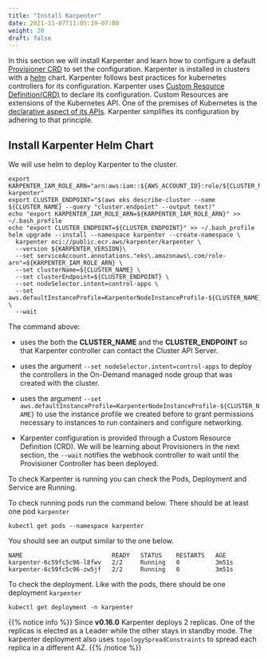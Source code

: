 ```yaml
---
title: "Install Karpenter"
date: 2021-11-07T11:05:19-07:00
weight: 20
draft: false
---
```


In this section we will install Karpenter and learn how to configure a default [Provisioner CRD](https://karpenter.sh/docs/provisioner-crd/) to set the configuration. Karpenter is installed in clusters with a [helm](https://helm.sh/) chart. Karpenter follows best practices for kubernetes controllers for its configuration. Karpenter uses [Custom Resource Definition(CRD)](https://kubernetes.io/docs/concepts/extend-kubernetes/api-extension/custom-resources/) to declare its configuration. Custom Resources are extensions of the Kubernetes API. One of the premises of Kubernetes is the [declarative aspect of its APIs](https://kubernetes.io/docs/concepts/overview/kubernetes-api/). Karpenter simplifies its configuration by adhering to that principle.

## Install Karpenter Helm Chart

We will use helm to deploy Karpenter to the cluster. 

```
export KARPENTER_IAM_ROLE_ARN="arn:aws:iam::${AWS_ACCOUNT_ID}:role/${CLUSTER_NAME}-karpenter"
export CLUSTER_ENDPOINT="$(aws eks describe-cluster --name ${CLUSTER_NAME} --query "cluster.endpoint" --output text)"
echo "export KARPENTER_IAM_ROLE_ARN=${KARPENTER_IAM_ROLE_ARN}" >> ~/.bash_profile
echo "export CLUSTER_ENDPOINT=${CLUSTER_ENDPOINT}" >> ~/.bash_profile
helm upgrade --install --namespace karpenter --create-namespace \
  karpenter oci://public.ecr.aws/karpenter/karpenter \
  --version ${KARPENTER_VERSION}\
  --set serviceAccount.annotations."eks\.amazonaws\.com/role-arn"=${KARPENTER_IAM_ROLE_ARN} \
  --set clusterName=${CLUSTER_NAME} \
  --set clusterEndpoint=${CLUSTER_ENDPOINT} \
  --set nodeSelector.intent=control-apps \
  --set aws.defaultInstanceProfile=KarpenterNodeInstanceProfile-${CLUSTER_NAME} \
  --wait
```

The command above:

* uses the both the **CLUSTER_NAME** and the **CLUSTER_ENDPOINT** so that Karpenter controller can contact the Cluster API Server.

* uses the argument `--set nodeSelector.intent=control-apps` to deploy the controllers in the On-Demand managed node group that was created with the cluster.

* uses the argument `--set aws.defaultInstanceProfile=KarpenterNodeInstanceProfile-${CLUSTER_NAME}` to use the instance profile we created before to grant permissions necessary to instances to run containers and configure networking.

* Karpenter configuration is provided through a Custom Resource Definition (CRD). We will be learning about Provisioners in the next section, the `--wait` notifies the webhook controller to wait until the Provisioner Controller has been deployed.

To check Karpenter is running you can check the Pods, Deployment and Service are Running.

To check running pods run the command below. There should be at least one pod `karpenter`
```
kubectl get pods --namespace karpenter
```

You should see an output similar to the one below. 
```
NAME                         READY   STATUS    RESTARTS   AGE
karpenter-6c59fc5c96-l8fwv   2/2     Running   0          3m51s
karpenter-6c59fc5c96-zw5jf   2/2     Running   0          3m51s
```


To check the deployment. Like with the pods, there should be one deployment  `karpenter`
```
kubectl get deployment -n karpenter
```

{{% notice info %}}
Since **v0.16.0** Karpenter deploys 2 replicas. One of the replicas is elected as a Leader while the other stays in standby mode. The karpenter deployment also uses `topologySpreadConstraints` to spread each replica in a different AZ.
{{% /notice %}}
